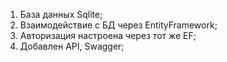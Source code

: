 1. База данных Sqlite;
2. Взаимодействие с БД через EntityFramework;
3. Авторизация настроена через тот же EF;
4. Добавлен API, Swagger;


